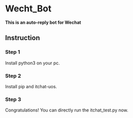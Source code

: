 # Wecht_Bot

**This is an auto-reply bot for Wechat**

## Instruction

### Step 1
Install python3 on your pc.

### Step 2 
Install pip and itchat-uos.

### Step 3 
Congratulations! You can directly run the itchat_test.py now.
